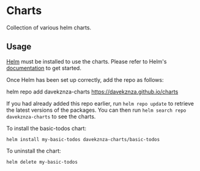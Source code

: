 # Charts

Collection of various helm charts. 

## Usage

[Helm](https://helm.sh) must be installed to use the charts.  Please refer to
Helm's [documentation](https://helm.sh/docs) to get started.

Once Helm has been set up correctly, add the repo as follows:

  helm repo add davekznza-charts https://davekznza.github.io/charts

If you had already added this repo earlier, run `helm repo update` to retrieve
the latest versions of the packages.  You can then run `helm search repo
davekznza-charts` to see the charts.

To install the basic-todos chart:

    helm install my-basic-todos davekznza-charts/basic-todos

To uninstall the chart:

    helm delete my-basic-todos

